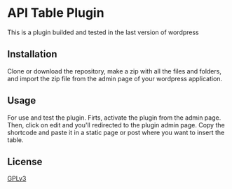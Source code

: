# API Table Plugin

This is a plugin builded and tested in the last version of wordpress

## Installation

Clone or download the repository, make a zip with all the files and folders,
and import the zip file from the admin page of your wordpress application.

## Usage

For use and test the plugin. Firts, activate the plugin from the admin page.
Then, click on edit and you'll redirected to the plugin admin page.
Copy the shortcode and paste it in a static page or post where you want 
to insert the table.

## License
[GPLv3](https://www.gnu.org/licenses/gpl-3.0.en.html)
